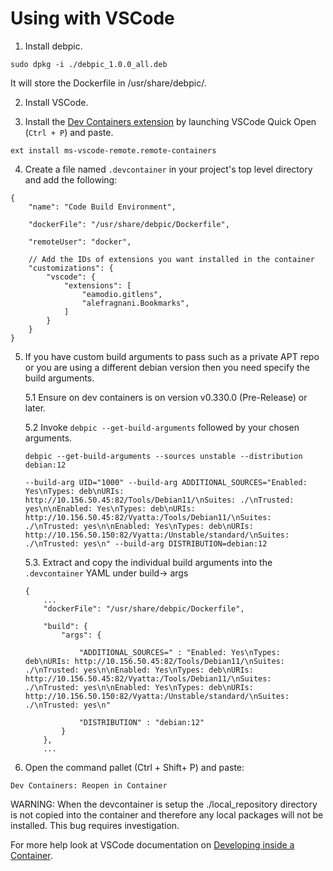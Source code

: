 # Using with VSCode


1. Install debpic.
```
sudo dpkg -i ./debpic_1.0.0_all.deb
```
It will store the Dockerfile in /usr/share/debpic/.

2. Install VSCode.

3. Install the [Dev Containers extension](https://marketplace.visualstudio.com/items?itemName=ms-vscode-remote.remote-containers) by launching VSCode Quick Open (`Ctrl + P`) and paste.
```
ext install ms-vscode-remote.remote-containers
```
4. Create a file named `.devcontainer` in your project's top level directory and add the following:

```
{
	"name": "Code Build Environment",

	"dockerFile": "/usr/share/debpic/Dockerfile",

	"remoteUser": "docker",

	// Add the IDs of extensions you want installed in the container
	"customizations": {
		"vscode": {
			"extensions": [
				"eamodio.gitlens",
				"alefragnani.Bookmarks",
			]
		}
	}	
}
```

5. If you have custom build arguments to pass such as a private APT repo or you are using a different debian version then you need specify the build arguments.

	5.1 Ensure on dev containers is on version v0.330.0 (Pre-Release) or later.

	5.2  Invoke `debpic --get-build-arguments` followed by your chosen arguments.
	```
	debpic --get-build-arguments --sources unstable --distribution debian:12 

	--build-arg UID="1000" --build-arg ADDITIONAL_SOURCES="Enabled: Yes\nTypes: deb\nURIs: http://10.156.50.45:82/Tools/Debian11/\nSuites: ./\nTrusted: yes\n\nEnabled: Yes\nTypes: deb\nURIs: http://10.156.50.45:82/Vyatta:/Tools/Debian11/\nSuites: ./\nTrusted: yes\n\nEnabled: Yes\nTypes: deb\nURIs: http://10.156.50.150:82/Vyatta:/Unstable/standard/\nSuites: ./\nTrusted: yes\n" --build-arg DISTRIBUTION=debian:12
	```
	5.3. Extract and copy the individual build arguments into the `.devcontainer` YAML under build-> args
	```
	{
		...
		"dockerFile": "/usr/share/debpic/Dockerfile",
		
		"build": {
			"args": {
				
				"ADDITIONAL_SOURCES=" : "Enabled: Yes\nTypes: deb\nURIs: http://10.156.50.45:82/Tools/Debian11/\nSuites: ./\nTrusted: yes\n\nEnabled: Yes\nTypes: deb\nURIs: http://10.156.50.45:82/Vyatta:/Tools/Debian11/\nSuites: ./\nTrusted: yes\n\nEnabled: Yes\nTypes: deb\nURIs: http://10.156.50.150:82/Vyatta:/Unstable/standard/\nSuites: ./\nTrusted: yes\n"

				"DISTRIBUTION" : "debian:12"
			}
		},
		...
	```

6. Open the command pallet (Ctrl + Shift+ P) and paste:
```
Dev Containers: Reopen in Container
```


WARNING: When the devcontainer is setup the ./local_repository directory is not copied into the container and therefore any local packages will not be installed.
This bug requires investigation.


For more help look at VSCode documentation on [Developing inside a Container](https://code.visualstudio.com/docs/devcontainers/containers).